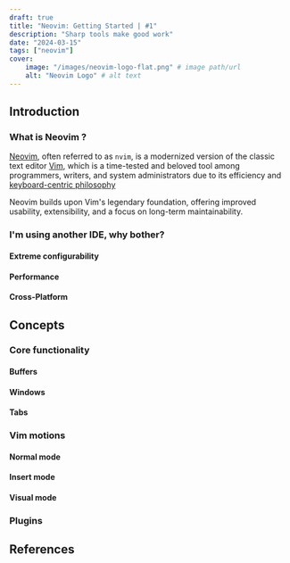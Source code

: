 ```yaml
---
draft: true
title: "Neovim: Getting Started | #1"
description: "Sharp tools make good work"
date: "2024-03-15"
tags: ["neovim"]
cover:
    image: "/images/neovim-logo-flat.png" # image path/url
    alt: "Neovim Logo" # alt text
---
```


<!-- https://github.com/adam-p/markdown-here/wiki/Markdown-Cheatsheet -->
## Introduction

### What is Neovim ?

<a href="https://neovim.io/" target="_blank">Neovim</a>, often referred to as `nvim`, is a modernized version of the classic text editor <a href="https://www.vim.org/about.php" target="_blank">Vim</a>, which is a time-tested and beloved tool among programmers, writers, and system administrators due to its efficiency and <a href="https://www.brwong.net/blog/keyboard-centric-operation" target="_blank">keyboard-centric philosophy</a>

Neovim builds upon Vim's legendary foundation, offering improved usability, extensibility, and a focus on long-term maintainability.

### I'm using another IDE, why bother?

#### Extreme configurability

#### Performance

#### Cross-Platform

## Concepts

### Core functionality

#### Buffers

#### Windows

#### Tabs

### Vim motions

#### Normal mode

#### Insert mode

#### Visual mode

### Plugins

## References
